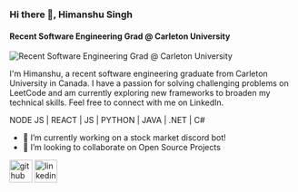 ### Hi there 👋, Himanshu Singh
#### Recent Software Engineering Grad @ Carleton University
![Recent Software Engineering Grad @ Carleton University](https://arturssmirnovs.github.io/github-profile-readme-generator/images/banner.png)

I'm Himanshu, a recent software engineering graduate from Carleton University in Canada. I have a passion for solving challenging problems on LeetCode and am currently exploring new frameworks to broaden my technical skills. Feel free to connect with me on LinkedIn.

NODE JS | REACT | JS | PYTHON | JAVA | .NET | C#

- 🔭 I’m currently working on a stock market discord bot! 
- 👯 I’m looking to collaborate on Open Source Projects 


[<img src='https://cdn.jsdelivr.net/npm/simple-icons@3.0.1/icons/github.svg' alt='github' height='40'>](https://github.com/HimanshuSingh123)  [<img src='https://cdn.jsdelivr.net/npm/simple-icons@3.0.1/icons/linkedin.svg' alt='linkedin' height='40'>](https://www.linkedin.com/in/www.linkedin.com/in/himanshu-c-singh/)  

